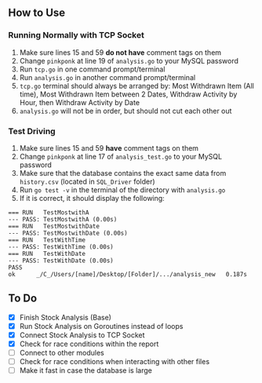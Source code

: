## How to Use
### Running Normally with TCP Socket
1. Make sure lines 15 and 59 **do not have** comment tags on them
2. Change `pinkponk` at line 19 of `analysis.go` to your MySQL password
3. Run `tcp.go` in one command prompt/terminal
4. Run `analysis.go` in another command prompt/terminal
5. `tcp.go` terminal should always be arranged by: Most Withdrawn Item (All time), Most Withdrawn Item between 2 Dates, Withdraw Activity by Hour, then Withdraw Activity by Date
6. `analysis.go` will not be in order, but should not cut each other out

### Test Driving
1. Make sure lines 15 and 59 **have** comment tags on them
2. Change `pinkponk` at line 17 of `analysis_test.go` to your MySQL password
3. Make sure that the database contains the exact same data from `history.csv` (located in `SQL_Driver` folder)
4. Run `go test -v` in the terminal of the directory with `analysis.go`
5. If it is correct, it should display the following:
```
=== RUN   TestMostwithA
--- PASS: TestMostwithA (0.00s)
=== RUN   TestMostwithDate
--- PASS: TestMostwithDate (0.00s)
=== RUN   TestWithTime
--- PASS: TestWithTime (0.00s)
=== RUN   TestWithDate
--- PASS: TestWithDate (0.00s)
PASS
ok      _/C_/Users/[name]/Desktop/[Folder]/.../analysis_new   0.187s
```

## To Do
- [x] Finish Stock Analysis (Base)
- [x] Run Stock Analysis on Goroutines instead of loops
- [x] Connect Stock Analysis to TCP Socket
- [x] Check for race conditions within the report
- [ ] Connect to other modules
- [ ] Check for race conditions when interacting with other files
- [ ] Make it fast in case the database is large
